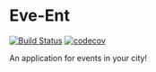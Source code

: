 # Eve-Ent

[![Build Status](https://app.bitrise.io/app/0e7add2af5e73b30/status.svg?token=uBqILf6pvmG6y3PPPynpaw)](https://app.bitrise.io/app/0e7add2af5e73b30)
[![codecov](https://codecov.io/gh/nikislyak/eve-ent-ios/branch/develop/graph/badge.svg)](https://codecov.io/gh/nikislyak/eve-ent-ios)

An application for events in your city!
